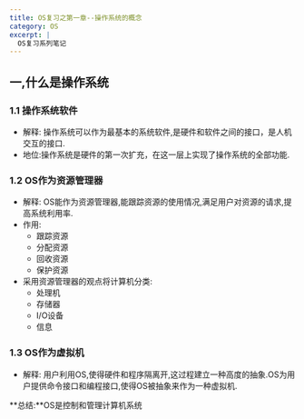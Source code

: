 ```yaml
---
title: OS复习之第一章--操作系统的概念
category: OS
excerpt: |
  OS复习系列笔记
---
```



## 一,什么是操作系统

### 1.1 操作系统软件
- 解释: 操作系统可以作为最基本的系统软件,是硬件和软件之间的接口，是人机交互的接口.
- 地位:操作系统是硬件的第一次扩充，在这一层上实现了操作系统的全部功能.

### 1.2 OS作为资源管理器
- 解释: OS能作为资源管理器,能跟踪资源的使用情况,满足用户对资源的请求,提高系统利用率.
- 作用: 
    - 跟踪资源
    - 分配资源
    - 回收资源
    - 保护资源
- 采用资源管理器的观点将计算机分类:
    - 处理机
    - 存储器
    - I/O设备
    - 信息

### 1.3 OS作为虚拟机
- 解释: 用户利用OS,使得硬件和程序隔离开,这过程建立一种高度的抽象.OS为用户提供命令接口和编程接口,使得OS被抽象来作为一种虚拟机.

**总结:**OS是控制和管理计算机系统

